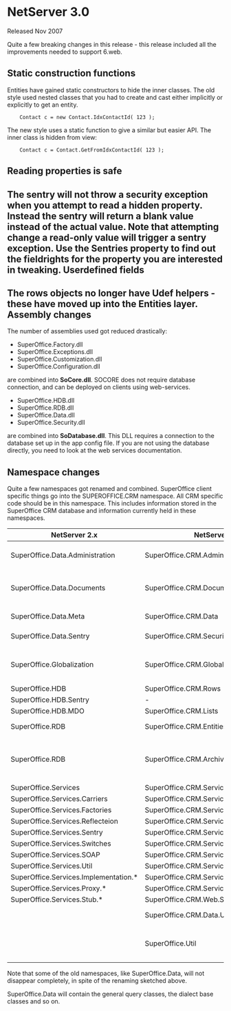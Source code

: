 <properties date="2016-05-10"
SortOrder="50"
/>

NetServer 3.0
=============

Released Nov 2007

Quite a few breaking changes in this release - this release included all the improvements needed to support 6.web.

Static construction functions
-----------------------------

Entities have gained static constructors to hide the inner classes. The old style used nested classes that you had to create and cast either implicitly or explicitly to get an entity.

```
    Contact c = new Contact.IdxContactId( 123 );
```

The new style uses a static function to give a similar but easier API. The inner class is hidden from view:
```
    Contact c = Contact.GetFromIdxContactId( 123 );
```

Reading properties is safe
--------------------------

The sentry will not throw a security exception when you attempt to read a hidden property. Instead the sentry will return a blank value instead of the actual value. Note that attempting change a read-only value will trigger a sentry exception. Use the Sentries property to find out the fieldrights for the property you are interested in tweaking.
Userdefined fields
------------------

The rows objects no longer have Udef helpers - these have moved up into the Entities layer.
Assembly changes
----------------

The number of assemblies used got reduced drastically:
* SuperOffice.Factory.dll
* SuperOffice.Exceptions.dll
* SuperOffice.Customization.dll
* SuperOffice.Configuration.dll

are combined into **SoCore.dll**.
SOCORE does not require database connection, and can be deployed on clients using web-services.

* SuperOffice.HDB.dll
* SuperOffice.RDB.dll
* SuperOffice.Data.dll
* SuperOffice.Security.dll

are combined into **SoDatabase.dll**. This DLL requires a connection to the database set up in the app config file.
If you are not using the database directly, you need to look at the web services documentation.

Namespace changes
-----------------

Quite a few namespaces got renamed and combined.
SuperOffice client specific things go into the SUPEROFFICE.CRM namespace. All CRM specific code should be in this namespace. This includes information stored in the SuperOffice CRM database and information currently held in these namespaces.

| NetServer 2.x                          | NetServer 3.x                              | Description                                                                                                                                         |
|----------------------------------------|--------------------------------------------|-----------------------------------------------------------------------------------------------------------------------------------------------------|
| SuperOffice.Data.Administration        | SuperOffice.CRM.Administration             | User interface independent (user-) administration functions                                                                                         |
| SuperOffice.Data.Documents             | SuperOffice.CRM.Documents                  | Document handling (Template variables are held in objects under SuperOffice.CRM.Globalization)                                                      |
| SuperOffice.Data.Meta                  | SuperOffice.CRM.Data                       | Information about tables and fields in the CRM database                                                                                             |
| SuperOffice.Data.Sentry                | SuperOffice.CRM.Security                   | Calculates who can access what data                                                                                                                 |
| SuperOffice.Globalization              | SuperOffice.CRM.Globalization              | Language and resource dependent stuff like phone, name and address formatting. Template variables and tags.                                         |
| SuperOffice.HDB                        | SuperOffice.CRM.Rows                       | Rows is easier to understand.                                                                                                                       |
| SuperOffice.HDB.Sentry                 | -                                          | Removed - not needed                                                                                                                                |
| SuperOffice.HDB.MDO                    | SuperOffice.CRM.Lists                      |                                                                                                                                                     |
| SuperOffice.RDB                        | SuperOffice.CRM.Entities                   | Entity aggregates row objects into business objects.                                                                                                |
| SuperOffice.RDB                        | SuperOffice.CRM.Archives                   | Archives are multi-column lists. These are hard-coded lists. They are superceded by the new ArchiveList namespaces, which are dynamic and flexible. |
| SuperOffice.Services                   | SuperOffice.CRM.Services                   |                                                                                                                                                     |
| SuperOffice.Services.Carriers          | SuperOffice.CRM.Services                   |                                                                                                                                                     |
| SuperOffice.Services.Factories         | SuperOffice.CRM.Services                   |                                                                                                                                                     |
| SuperOffice.Services.Reflecteion       | SuperOffice.CRM.Services.Reflection        |                                                                                                                                                     |
| SuperOffice.Services.Sentry            | SuperOffice.CRM.Services.Security          |                                                                                                                                                     |
| SuperOffice.Services.Switches          | SuperOffice.CRM.Services.Switches          |                                                                                                                                                     |
| SuperOffice.Services.SOAP              | SuperOffice.CRM.Services.SOAP              |                                                                                                                                                     |
| SuperOffice.Services.Util              | SuperOffice.CRM.Services.Util              |                                                                                                                                                     |
| SuperOffice.Services.Implementation.\* | SuperOffice.CRM.Services.Implementation.\* |                                                                                                                                                     |
| SuperOffice.Services.Proxy.\*          | SuperOffice.CRM.Services.Proxy.\*          |                                                                                                                                                     |
| SuperOffice.Services.Stub.\*           | SuperOffice.CRM.Web.Services.\*            |                                                                                                                                                     |
|                                        | SuperOffice.CRM.Data.Util                  | **new** - helper classes for the database classes.                                                                                                  |
|                                        | SuperOffice.Util                           | **new** - helper classes and enums for everyone. Converters, template base classes, etc.                                                            |

Note that some of the old namespaces, like SuperOffice.Data, will not disappear completely, in spite of the renaming sketched above.

SuperOffice.Data will contain the general query classes, the dialect base classes and so on.
